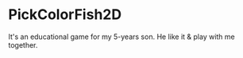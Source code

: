# PickColorFish2D
It's an educational game for my 5-years son. He like it &amp; play with me together.
